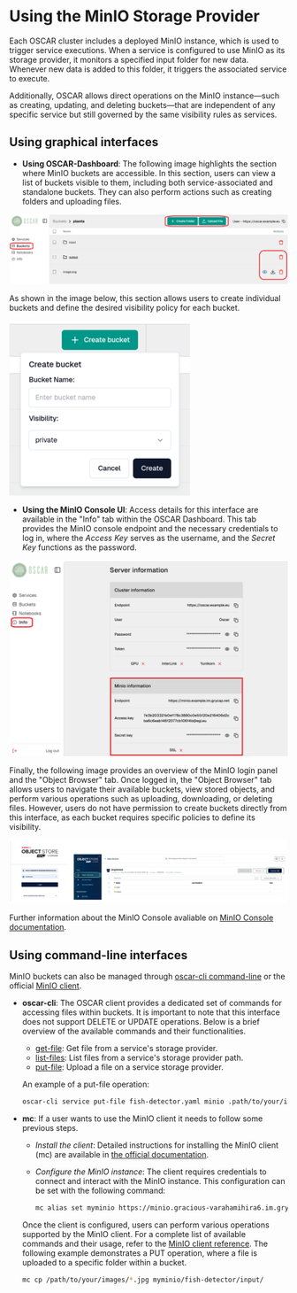 # Using the MinIO Storage Provider

Each OSCAR cluster includes a deployed MinIO instance, which is used to trigger service executions. When a service is configured to use MinIO as its storage provider, it monitors a specified input folder for new data. Whenever new data is added to this folder, it triggers the associated service to execute. 

Additionally, OSCAR allows direct operations on the MinIO instance—such as creating, updating, and deleting buckets—that are independent of any specific service but still governed by the same visibility rules as services.

## Using graphical interfaces

- **Using OSCAR-Dashboard**: The following image highlights the section where MinIO buckets are accessible. In this section, users can view a list of buckets visible to them, including both service-associated and standalone buckets. They can also perform actions such as creating folders and uploading files.
  
![minio-buckets](images/usage/minio/bucket-list.png)

As shown in the image below, this section allows users to create individual buckets and define the desired visibility policy for each bucket.

![create-buckets](images/usage/minio/create_bucket.png)

- **Using the MinIO Console UI**: Access details for this interface are available in the "Info" tab within the OSCAR Dashboard. This tab provides the MinIO console endpoint and the necessary credentials to log in, where the *Access Key* serves as the username, and the *Secret Key* functions as the password.

![oscar-info](images/oscar-info.png)

Finally, the following image provides an overview of the MinIO login panel and the "Object Browser" tab. Once logged in, the "Object Browser" tab allows users to navigate their available buckets, view stored objects, and perform various operations such as uploading, downloading, or deleting files. However, users do not have permission to create buckets directly from this interface, as each bucket requires specific policies to define its visibility.

![oscar-info](images/usage/minio/minio-ui.png)

Further information about the MinIO Console avaliable on [MinIO Console documentation](https://min.io/docs/minio/linux/administration/minio-console.html).

## Using command-line interfaces

MinIO buckets can also be managed through [oscar-cli command-line](https://github.com/grycap/oscar-cli) or the official [MinIO client](https://min.io/docs/minio/linux/reference/minio-mc.html). 

- **oscar-cli**: The OSCAR client provides a dedicated set of commands for accessing files within buckets. It is important to note that this interface does not support DELETE or UPDATE operations. Below is a brief overview of the available commands and their functionalities.
  - [get-file](https://docs.oscar.grycap.net/oscar-cli/#get-file): Get file from a service's storage provider.
  - [list-files](https://docs.oscar.grycap.net/oscar-cli/#list-files): List files from a service's storage provider path.
  - [put-file](https://docs.oscar.grycap.net/oscar-cli/#put-file): Upload a file on a service storage provider.
  
  An example of a put-file operation:

  ``` bash
  oscar-cli service put-file fish-detector.yaml minio .path/to/your/images ./fish-detector/input/
  ```
  
- **mc**: If a user wants to use the MinIO client it needs to follow some previous steps.
  - *Install the client*: Detailed instructions for installing the MinIO client (mc) are available in [the official documentation](https://min.io/docs/minio/linux/reference/minio-mc.html#install-mc).
  - *Configure the MinIO instance*: The client requires credentials to connect and interact with the MinIO instance. This configuration can be set with the following command:
  
    ``` bash
    mc alias set myminio https://minio.gracious-varahamihira6.im.grycap.net YOUR-ACCESS-KEY YOUR-SECRET-KEY
    ```

  Once the client is configured, users can perform various operations supported by the MinIO client. For a complete list of available commands and their usage, refer to the [MinIO client reference](https://min.io/docs/minio/linux/reference/minio-mc.html#command-quick-reference). The following example demonstrates a PUT operation, where a file is uploaded to a specific folder within a bucket.

  ```bash
  mc cp /path/to/your/images/*.jpg myminio/fish-detector/input/
  ```
